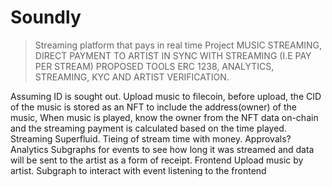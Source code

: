 # Soundly

> Streaming platform that pays in real time
Project
MUSIC STREAMING, DIRECT PAYMENT TO ARTIST IN SYNC WITH STREAMING (I.E PAY PER STREAM)
PROPOSED TOOLS
ERC 1238, ANALYTICS, STREAMING, KYC AND ARTIST VERIFICATION.

Assuming ID is sought out.
Upload music to filecoin, before upload, the CID of the music is stored as an NFT to include the address(owner) of the music,
When music is played,  know the owner from the NFT data on-chain and the streaming payment is calculated based on the time played.
Streaming
Superfluid. Tieing of stream time with money.
Approvals?
Analytics
Subgraphs for events to see how long it was streamed and data will be sent to the artist as a form of receipt.
Frontend
Upload music by artist.
Subgraph to interact with event listening to the frontend
